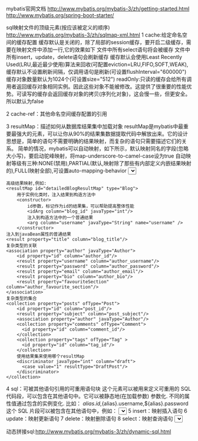 mybatis官网文档 http://www.mybatis.org/mybatis-3/zh/getting-started.html
http://www.mybatis.org/spring-boot-starter/


sql映射文件的顶级元素(按应该被定义的顺序) http://www.mybatis.org/mybatis-3/zh/sqlmap-xml.html
1 cache:给定命名空间的缓存配置
	缓存默认是关闭的，除了局部的session缓存，要开启二级缓存，需要在映射文件中添加一行<cache />,它的效果如下
		文件中所有select语句将会被缓存
		文件中所有insert，update，delete语句会刷新缓存
		缓存默认会使用Least Recently Used(LRU,最近最少使用)算法来回收(可配置eviction=LRU,FIFO,SOFT,WEAK),
		缓存默认不设置刷新间隔，仅调用语句是刷新(可设置flushInterval="600000")
		缓存对象数量默认为1024个(可设置size="512")
		readOnly:只读的缓存会给所有调用者返回缓存对象相同实例。因此这些对象不能被修改。这提供了很重要的性能优势。可读写的缓存会返回缓存对象的拷贝(序列化对象)，这会慢一些，但更安全。所以默认为false
		
2 cache-ref：其他命名空间缓存配置的引用
	<cache-ref namespace="com.wefed.mybatis.dao.UserDao"/>
	
3 resultMap：描述如何从数据库结果集中加载对象
	resultMap是mybatis中最重要最强大的元素，可以让你从90%的结果集数据提取代码中解放出来。它的设计思想是，简单的语句不需要明确的结果映射，而复杂的语句只需要描述它们的关系。
	简单的情况，mybatis可以自动映射，如下所示，默认映射同名的字段(忽略大小写)，要启动驼峰映射，将map-underscore-to-camel-case设为true
	自动映射等级有三种:NONE(禁用),PARTIAL(默认,映射除了那些有内部定义内嵌结果映射的),FULL(映射全部),可设置auto-mapping-behavior
	<select id="get" parameterType="Long" resultType="com.wefed.mybatis.entities.User">
		select id, user_name as "userName" 
		from t_user 
		where id = #{id};
	</select>
	
	高级结果映射,例如:
	<resultMap id="detailedBlogResultMap" type="Blog">
		用于实例化类时，注入结果到构造方法中
		<constructor>
			id参数，标记作为id的结果集，可以帮助提高整体性能
	    	<idArg column="blog_id" javaType="int"/>
	    	注入到构造方法中的一个普通结果
	    	<arg column="username" javaType="String" name="username" />
		</constructor>
	注入到javaBean属性的普通结果
	<result property="title" column="blog_title"/>
	复杂类型的关联
	<association property="author" javaType="Author">
		<id property="id" column="author_id"/>
		<result property="username" column="author_username"/>
		<result property="password" column="author_password"/>
		<result property="email" column="author_email"/>
		<result property="bio" column="author_bio"/>
		<result property="favouriteSection" column="author_favourite_section"/>
	</association>
	复杂类型的集合
	<collection property="posts" ofType="Post">
	    <id property="id" column="post_id"/>
	    <result property="subject" column="post_subject"/>
	    <association property="author" javaType="Author"/>
	    <collection property="comments" ofType="Comment">
	      <id property="id" column="comment_id"/>
	    </collection>
	    <collection property="tags" ofType="Tag" >
	      <id property="id" column="tag_id"/>
	    </collection>
		使用结果集来使用哪个resultMap
	    <discriminator javaType="int" column="draft">
	      <case value="1" resultType="DraftPost"/>
	    </discriminator>
  	</collection>
</resultMap>
	
4 sql：可被其他语句引用的可重用语句块
	这个元素可以被用来定义可重用的 SQL 代码段，可以包含在其他语句中。它可以被静态地(在加载参数) 参数化. 不同的属性值通过包含的实例变化. 比如：
	<sql id="userColumns"> ${alias}.id,${alias}.username,${alias}.password </sql>
	这个 SQL 片段可以被包含在其他语句中，例如：
	<select id="selectUsers" resultType="map">
	  select
	    <include refid="userColumns"><property name="alias" value="t1"/></include>,
	    <include refid="userColumns"><property name="alias" value="t2"/></include>
	  from some_table t1
	    cross join some_table t2
	</select>
5 insert：映射插入语句
	<insert
  id="insertAuthor"
  parameterType="domain.blog.Author"
  flushCache="true"
  statementType="PREPARED"
  keyProperty=""
  keyColumn=""
  useGeneratedKeys=""
  timeout="20">
6 update：映射更新语句
	<update
  id="updateAuthor"
  parameterType="domain.blog.Author"
  flushCache="true"
  statementType="PREPARED"
  timeout="20">
7 delete：映射删除语句
	<delete
  id="deleteAuthor"
  parameterType="domain.blog.Author"
  flushCache="true"
  statementType="PREPARED"
  timeout="20">
8 select：映射查询语句
	<select
  id="selectPerson"
  parameterType="int"
  parameterMap="deprecated"
  resultType="hashmap"
  resultMap="personResultMap"
  flushCache="false"
  useCache="true"
  timeout="10000"
  fetchSize="256"
  statementType="PREPARED"
  resultSetType="FORWARD_ONLY">


动态拼接sql:http://www.mybatis.org/mybatis-3/zh/dynamic-sql.html



































